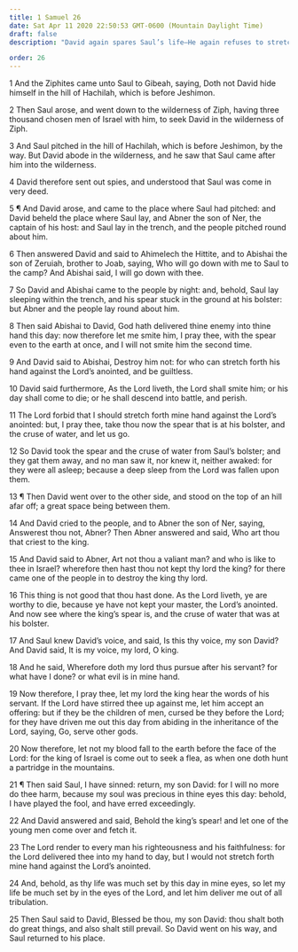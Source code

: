 ```yaml
---
title: 1 Samuel 26
date: Sat Apr 11 2020 22:50:53 GMT-0600 (Mountain Daylight Time)
draft: false
description: "David again spares Saul’s life—He again refuses to stretch forth his hand against the Lord’s anointed—Saul and David separate."

order: 26
---
```

    
1 And the Ziphites came unto Saul to Gibeah, saying, Doth not David hide himself in the hill of Hachilah, which is before Jeshimon.

2 Then Saul arose, and went down to the wilderness of Ziph, having three thousand chosen men of Israel with him, to seek David in the wilderness of Ziph.

3 And Saul pitched in the hill of Hachilah, which is before Jeshimon, by the way. But David abode in the wilderness, and he saw that Saul came after him into the wilderness.

4 David therefore sent out spies, and understood that Saul was come in very deed.

5 ¶ And David arose, and came to the place where Saul had pitched: and David beheld the place where Saul lay, and Abner the son of Ner, the captain of his host: and Saul lay in the trench, and the people pitched round about him.

6 Then answered David and said to Ahimelech the Hittite, and to Abishai the son of Zeruiah, brother to Joab, saying, Who will go down with me to Saul to the camp? And Abishai said, I will go down with thee.

7 So David and Abishai came to the people by night: and, behold, Saul lay sleeping within the trench, and his spear stuck in the ground at his bolster: but Abner and the people lay round about him.

8 Then said Abishai to David, God hath delivered thine enemy into thine hand this day: now therefore let me smite him, I pray thee, with the spear even to the earth at once, and I will not smite him the second time.

9 And David said to Abishai, Destroy him not: for who can stretch forth his hand against the Lord’s anointed, and be guiltless.

10 David said furthermore, As the Lord liveth, the Lord shall smite him; or his day shall come to die; or he shall descend into battle, and perish.

11 The Lord forbid that I should stretch forth mine hand against the Lord’s anointed: but, I pray thee, take thou now the spear that is at his bolster, and the cruse of water, and let us go.

12 So David took the spear and the cruse of water from Saul’s bolster; and they gat them away, and no man saw it, nor knew it, neither awaked: for they were all asleep; because a deep sleep from the Lord was fallen upon them.

13 ¶ Then David went over to the other side, and stood on the top of an hill afar off; a great space being between them.

14 And David cried to the people, and to Abner the son of Ner, saying, Answerest thou not, Abner? Then Abner answered and said, Who art thou that criest to the king.

15 And David said to Abner, Art not thou a valiant man? and who is like to thee in Israel? wherefore then hast thou not kept thy lord the king? for there came one of the people in to destroy the king thy lord.

16 This thing is not good that thou hast done. As the Lord liveth, ye are worthy to die, because ye have not kept your master, the Lord’s anointed. And now see where the king’s spear is, and the cruse of water that was at his bolster.

17 And Saul knew David’s voice, and said, Is this thy voice, my son David? And David said, It is my voice, my lord, O king.

18 And he said, Wherefore doth my lord thus pursue after his servant? for what have I done? or what evil is in mine hand.

19 Now therefore, I pray thee, let my lord the king hear the words of his servant. If the Lord have stirred thee up against me, let him accept an offering: but if they be the children of men, cursed be they before the Lord; for they have driven me out this day from abiding in the inheritance of the Lord, saying, Go, serve other gods.

20 Now therefore, let not my blood fall to the earth before the face of the Lord: for the king of Israel is come out to seek a flea, as when one doth hunt a partridge in the mountains.

21 ¶ Then said Saul, I have sinned: return, my son David: for I will no more do thee harm, because my soul was precious in thine eyes this day: behold, I have played the fool, and have erred exceedingly.

22 And David answered and said, Behold the king’s spear! and let one of the young men come over and fetch it.

23 The Lord render to every man his righteousness and his faithfulness: for the Lord delivered thee into my hand to day, but I would not stretch forth mine hand against the Lord’s anointed.

24 And, behold, as thy life was much set by this day in mine eyes, so let my life be much set by in the eyes of the Lord, and let him deliver me out of all tribulation.

25 Then Saul said to David, Blessed be thou, my son David: thou shalt both do great things, and also shalt still prevail. So David went on his way, and Saul returned to his place.
